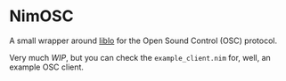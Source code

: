NimOSC
======

A small wrapper around [liblo](https://github.com/radarsat1/liblo) for the Open Sound Control (OSC) protocol.

Very much *WIP*, but you can check the `example_client.nim` for, well, an example OSC client.
